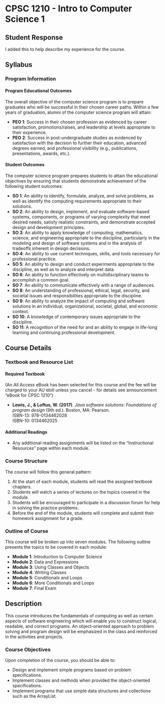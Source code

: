 # CPSC 1210 - Intro to Computer Science 1

## Student Response
I added this to help describe my experience for the course.

## Syllabus

### Program Information

#### Program Educational Outcomes
The overall objective of the computer science program is to prepare graduates who will be successful in their chosen career paths. Within a few years of graduation, alumni of the computer science program will attain:

- **PEO 1**: Success in their chosen profession as evidenced by career satisfaction, promotions/raises, and leadership at levels appropriate to their experience.
- **PEO 2**: Success in post-undergraduate studies as evidenced by satisfaction with the decision to further their education, advanced degrees earned, and professional visibility (e.g., publications, presentations, awards, etc.).

#### Student Outcomes
The computer science program prepares students to attain the educational objectives by ensuring that students demonstrate achievement of the following student outcomes:

- **SO 1**: An ability to identify, formulate, analyze, and solve problems, as well as identify the computing requirements appropriate to their solutions.
- **SO 2**: An ability to design, implement, and evaluate software-based systems, components, or programs of varying complexity that meet desired needs, satisfy realistic constraints, and demonstrate accepted design and development principles.
- **SO 3**: An ability to apply knowledge of computing, mathematics, science, and engineering appropriate to the discipline, particularly in the modeling and design of software systems and in the analysis of tradeoffs inherent in design decisions.
- **SO 4**: An ability to use current techniques, skills, and tools necessary for professional practice.
- **SO 5**: An ability to design and conduct experiments appropriate to the discipline, as well as to analyze and interpret data.
- **SO 6**: An ability to function effectively on multidisciplinary teams to accomplish a common goal.
- **SO 7**: An ability to communicate effectively with a range of audiences.
- **SO 8**: An understanding of professional, ethical, legal, security, and societal issues and responsibilities appropriate to the discipline.
- **SO 9**: An ability to analyze the impact of computing and software solutions in an individual, organizational, societal, global, and economic context.
- **SO 10**: A knowledge of contemporary issues appropriate to the discipline.
- **SO 11**: A recognition of the need for and an ability to engage in life-long learning and continuing professional development.

## Course Details

### Textbook and Resource List

#### Required Textbook
(An All Access eBook has been selected for this course and the fee will be charged to your AU ebill unless you cancel - for details see announcement “eBook for CPSC 1210”)

- **Lewis, J., & Loftus, W. (2017)**. *Java software solutions: Foundations of program design* (9th ed.). Boston, MA: Pearson.  
  ISBN-13: 978-0134462028  
  ISBN-10: 0134462025

#### Additional Readings
- Any additional reading assignments will be listed on the “Instructional Resources” page within each module.

### Course Structure
The course will follow this general pattern:

1. At the start of each module, students will read the assigned textbook chapters.
2. Students will watch a series of lectures on the topics covered in the module.
3. Students will be encouraged to participate in a discussion forum for help in solving the practice problems.
4. Before the end of the module, students will complete and submit their homework assignment for a grade.

### Outline of Course
This course will be broken up into seven modules. The following outline presents the topics to be covered in each module:

- **Module 1**: Introduction to Computer Science
- **Module 2**: Data and Expressions
- **Module 3**: Using Classes and Objects
- **Module 4**: Writing Classes
- **Module 5**: Conditionals and Loops
- **Module 6**: More Conditionals and Loops
- **Module 7**: Final Exam

## Description
This course introduces the fundamentals of computing as well as certain aspects of software engineering which will enable you to construct logical, readable, and correct programs. An object-oriented approach to problem solving and program design will be emphasized in the class and reinforced in the activities and projects.

### Course Objectives
Upon completion of the course, you should be able to:

- Design and implement simple programs based on problem specifications.
- Implement classes and methods when provided the object-oriented specifications.
- Implement programs that use simple data structures and collections such as the ArrayList.
